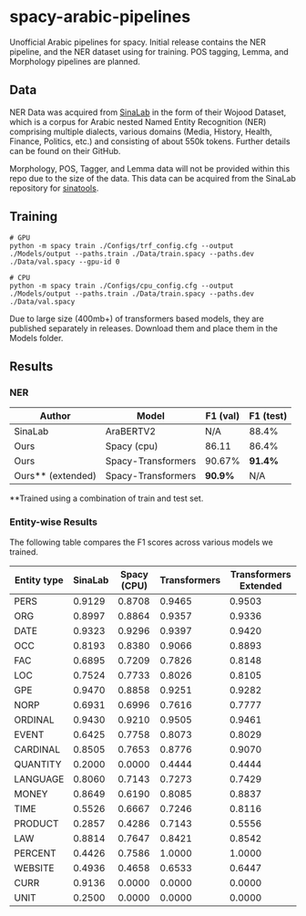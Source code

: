 # spacy-arabic-pipelines
Unofficial Arabic pipelines for spacy. Initial release contains the NER pipeline, and the NER dataset using for training.
POS tagging, Lemma, and Morphology pipelines are planned.


## Data

NER Data was acquired from [SinaLab](https://github.com/SinaLab/ArabicNER) in the form of their Wojood Dataset, 
which is a corpus for Arabic nested Named Entity Recognition (NER) comprising multiple dialects, various domains (Media, History, Health, Finance, Politics, etc.)
and consisting of about 550k tokens. Further details can be found on their GitHub.

Morphology, POS, Tagger, and Lemma data will not be provided within this repo due to the size of the data. This data can
be acquired from the SinaLab repository for [sinatools](https://github.com/SinaLab/sinatools). 

## Training

```
# GPU
python -m spacy train ./Configs/trf_config.cfg --output ./Models/output --paths.train ./Data/train.spacy --paths.dev ./Data/val.spacy --gpu-id 0

# CPU
python -m spacy train ./Configs/cpu_config.cfg --output ./Models/output --paths.train ./Data/train.spacy --paths.dev ./Data/val.spacy
```

Due to large size (400mb+) of transformers based models, they are published separately in releases. 
Download them and place them in the Models folder.

## Results 

### NER


| Author            | Model              | F1 (val)  | F1 (test) |
|-------------------|--------------------|-----------|-----------|
| SinaLab           | AraBERTV2          | N/A       | 88.4%     |
| Ours              | Spacy (cpu)        | 86.11     | 86.4%     |
| Ours              | Spacy-Transformers | 90.67%    | **91.4%** |
| Ours** (extended) | Spacy-Transformers | **90.9%** | N/A       |

**Trained using a combination of train and test set.

### Entity-wise Results

The following table compares the F1 scores across various models we trained.


| Entity type | SinaLab | Spacy (CPU) | Transformers | Transformers Extended  |
|-------------|---------|-------------|--------------|------------------------|
| PERS        | 0.9129  | 0.8708      | 0.9465       | 0.9503                 |
| ORG         | 0.8997  | 0.8864      | 0.9357       | 0.9336                 |
| DATE        | 0.9323  | 0.9296      | 0.9397       | 0.9420                 |
| OCC         | 0.8193  | 0.8380      | 0.9066       | 0.8893                 |
| FAC         | 0.6895  | 0.7209      | 0.7826       | 0.8148                 |
| LOC         | 0.7524  | 0.7733      | 0.8026       | 0.8105                 |
| GPE         | 0.9470  | 0.8858      | 0.9251       | 0.9282                 |
| NORP        | 0.6931  | 0.6996      | 0.7616       | 0.7777                 |
| ORDINAL     | 0.9430  | 0.9210      | 0.9505       | 0.9461                 |
| EVENT       | 0.6425  | 0.7758      | 0.8073       | 0.8029                 |
| CARDINAL    | 0.8505  | 0.7653      | 0.8776       | 0.9070                 |
| QUANTITY    | 0.2000  | 0.0000      | 0.4444       | 0.4444                 |
| LANGUAGE    | 0.8060  | 0.7143      | 0.7273       | 0.7429                 |
| MONEY       | 0.8649  | 0.6190      | 0.8085       | 0.8837                 |
| TIME        | 0.5526  | 0.6667      | 0.7246       | 0.8116                 |
| PRODUCT     | 0.2857  | 0.4286      | 0.7143       | 0.5556                 |
| LAW         | 0.8814  | 0.7647      | 0.8421       | 0.8542                 |
| PERCENT     | 0.4426  | 0.7586      | 1.0000       | 1.0000                 |
| WEBSITE     | 0.4936  | 0.4658      | 0.6533       | 0.6447                 |
| CURR        | 0.9136  | 0.0000      | 0.0000       | 0.0000                 |
| UNIT        | 0.2500  | 0.0000      | 0.0000       | 0.0000                 |


